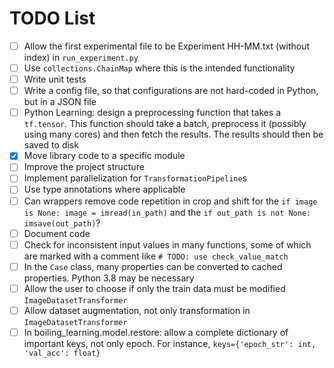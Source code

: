 # TODO List

- [ ] Allow the first experimental file to be Experiment HH-MM.txt (without index) in `run_experiment.py`
- [ ] Use `collections.ChainMap` where this is the intended functionality
- [ ] Write unit tests
- [ ] Write a config file, so that configurations are not hard-coded in Python, but in a JSON file
- [ ] Python Learning: design a preprocessing function that takes a `tf.tensor`. This function should take a batch, preprocess it (possibly using many cores) and then fetch the results. The results should then be saved to disk
- [x] Move library code to a specific module
- [ ] Improve the project structure
- [ ] Implement parallelization for `TransformationPipeline`s
- [ ] Use type annotations where applicable
- [ ] Can wrappers remove code repetition in crop and shift for the `if image is None: image = imread(in_path)` and the `if out_path is not None: imsave(out_path)`?
- [ ] Document code
- [ ] Check for inconsistent input values in many functions, some of which are marked with a comment like `# TODO: use check_value_match`
- [ ] In the `Case` class, many properties can be converted to cached properties. Python 3.8 may be necessary
- [ ] Allow the user to choose if only the train data must be modified `ImageDatasetTransformer`
- [ ] Allow dataset augmentation, not only transformation in `ImageDatasetTransformer`
- [ ] In boiling_learning.model.restore: allow a complete dictionary of important keys, not only epoch. For instance, `keys={'epoch_str': int, 'val_acc': float}`
